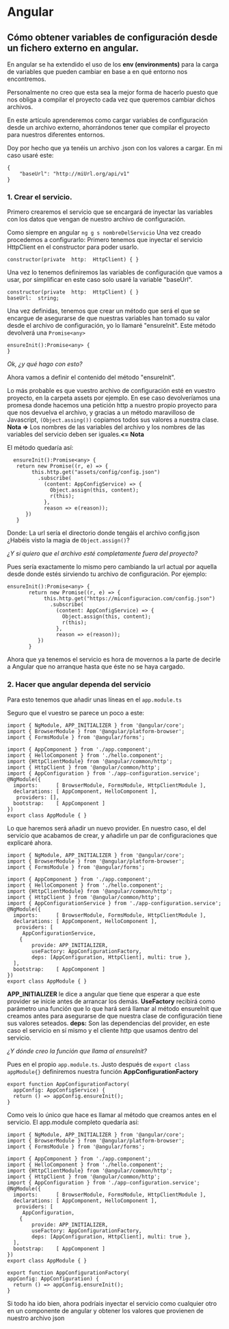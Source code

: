 


# Angular

## Cómo obtener variables de configuración desde un fichero externo en angular.

En angular se ha extendido el uso de los **env (environments)** para la carga de variables que pueden cambiar en base a en qué entorno nos encontremos. 

Personalmente no creo que esta sea la mejor forma de hacerlo puesto que nos obliga a compilar el proyecto cada vez que queremos cambiar dichos archivos.

En este artículo aprenderemos como cargar variables de configuración desde un archivo externo, ahorrándonos tener que compilar el proyecto para nuestros diferentes entornos.

Doy por hecho que ya tenéis un archivo .json con los valores a cargar. En mi caso usaré este:

    {
    	"baseUrl": "http://miUrl.org/api/v1"
    }

### 1. Crear el servicio.
Primero crearemos el servicio que se encargará de inyectar las variables con los datos que vengan de nuestro archivo de configuración. 

Como siempre en angular `ng g s nombreDelServicio`
Una vez creado procedemos a configurarlo:
Primero tenemos que inyectar el servicio HttpClient en el constructor para poder usarlo.

    constructor(private  http:  HttpClient) { }

Una vez lo tenemos definiremos las variables de configuración que vamos a usar, por simplificar en este caso solo usaré la variable "baseUrl".

    constructor(private  http:  HttpClient) { }
    baseUrl:  string;
  
Una vez definidas, tenemos que crear un método que será el que se encargue de asegurarse de que nuestras variables han tomado su valor desde el archivo de configuración, yo lo llamaré "ensureInit". Este método devolverá una `Promise<any>`   

    ensureInit():Promise<any> {
    }
    
*Ok, ¿y qué hago con esto?*

Ahora vamos a definir el contenido del método "ensureInit".

Lo más probable es que vuestro archivo de configuración esté en vuestro proyecto, en la carpeta assets por ejemplo.
En ese caso devolveríamos una promesa donde hacemos una petición http a nuestro propio proyecto para que nos devuelva el archivo, y gracias a un método maravilloso de Javascript, `(Object.assing())` copiamos todos sus valores a nuestra clase.
**Nota =>** Los nombres de las variables del archivo y los nombres de las variables del servicio deben ser iguales.**<= Nota**

El método quedaría así:

      ensureInit():Promise<any> {
       return new Promise((r, e) => {
            this.http.get("assets/config/config.json")
              .subscribe(
                (content: AppConfigService) => {
                  Object.assign(this, content);
                  r(this);
                },
                reason => e(reason));
          })
       }
Donde: La url sería el directorio donde tengáis el archivo config.json
¿Habéis visto la magia de `Object.assign()`?

*¿Y si quiero que el archivo esté completamente fuera del proyecto?*

Pues sería exactamente lo mismo pero cambiando la url actual por aquella desde donde estés sirviendo tu archivo de configuración. Por ejemplo:

    ensureInit():Promise<any> {
           return new Promise((r, e) => {
                this.http.get("https://miconfiguracion.com/config.json")
                  .subscribe(
                    (content: AppConfigService) => {
                      Object.assign(this, content);
                      r(this);
                    },
                    reason => e(reason));
              })
           }
Ahora que ya tenemos el servicio es hora de movernos a la parte de decirle a Angular que no arranque hasta que éste no se haya cargado.

### 2. Hacer que angular dependa del servicio
Para esto tenemos que añadir unas líneas en el `app.module.ts`

Seguro que el vuestro se parece un poco a este:

    import { NgModule, APP_INITIALIZER } from '@angular/core';
    import { BrowserModule } from '@angular/platform-browser';
    import { FormsModule } from '@angular/forms';
    
    import { AppComponent } from './app.component';
    import { HelloComponent } from './hello.component';
    import {HttpClientModule} from '@angular/common/http';
    import { HttpClient } from '@angular/common/http';
    import { AppConfiguration } from './app-configuration.service';
    @NgModule({
      imports:      [ BrowserModule, FormsModule, HttpClientModule ],
      declarations: [ AppComponent, HelloComponent ],
       providers: [],
      bootstrap:    [ AppComponent ]
    })
    export class AppModule { }
Lo que haremos será añadir un nuevo provider. En nuestro caso, el del servicio que acabamos de crear, y añadirle un par de configuraciones que explicaré ahora.

    import { NgModule, APP_INITIALIZER } from '@angular/core';
    import { BrowserModule } from '@angular/platform-browser';
    import { FormsModule } from '@angular/forms';
    
    import { AppComponent } from './app.component';
    import { HelloComponent } from './hello.component';
    import {HttpClientModule} from '@angular/common/http';
    import { HttpClient } from '@angular/common/http';
    import { AppConfigurationService } from './app-configuration.service';
    @NgModule({
      imports:      [ BrowserModule, FormsModule, HttpClientModule ],
      declarations: [ AppComponent, HelloComponent ],
       providers: [
         AppConfigurationService,
        { 
            provide: APP_INITIALIZER, 
            useFactory: AppConfigurationFactory, 
            deps: [AppConfiguration, HttpClient], multi: true },
      ],
      bootstrap:    [ AppComponent ]
    })
    export class AppModule { }
 **APP_INITIALIZER** le dice a angular que tiene que esperar a que este provider se inicie antes de arrancar los demás.
 **UseFactory** recibirá como parámetro una función que lo que hará será llamar al método ensureInit que creamos antes para asegurarse de que nuestra clase de configuración tiene sus valores seteados.
 **deps:** Son las dependencias del provider, en este caso el servicio en sí mismo y el cliente http que usamos dentro del servicio.
 
*¿Y dónde creo la función que llama al ensureInit?*

Pues en el propio `app.module.ts`. Justo después de `export class appModule{}` definiremos nuestra función **AppConfigurationFactory**

    export function AppConfigurationFactory(
      appConfig: AppConfigService) {
      return () => appConfig.ensureInit();
    }
Como veis lo único que hace es llamar al método que creamos antes en el servicio.
El app.module completo quedaría así:

    import { NgModule, APP_INITIALIZER } from '@angular/core';
    import { BrowserModule } from '@angular/platform-browser';
    import { FormsModule } from '@angular/forms';
    
    import { AppComponent } from './app.component';
    import { HelloComponent } from './hello.component';
    import {HttpClientModule} from '@angular/common/http';
    import { HttpClient } from '@angular/common/http';
    import { AppConfiguration } from './app-configuration.service';
    @NgModule({
      imports:      [ BrowserModule, FormsModule, HttpClientModule ],
      declarations: [ AppComponent, HelloComponent ],
       providers: [
         AppConfiguration,
        { 
            provide: APP_INITIALIZER, 
            useFactory: AppConfigurationFactory, 
            deps: [AppConfiguration, HttpClient], multi: true },
      ],
      bootstrap:    [ AppComponent ]
    })
    export class AppModule { }
    
    export function AppConfigurationFactory(
    appConfig: AppConfiguration) {
      return () => appConfig.ensureInit();
    }

Si todo ha ido bien, ahora podríais inyectar el servicio como cualquier otro  en un componente de angular y obtener los valores que provienen de nuestro archivo json
